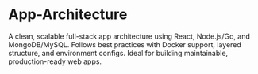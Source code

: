 # App-Architecture
A clean, scalable full-stack app architecture using React, Node.js/Go, and MongoDB/MySQL. Follows best practices with Docker support, layered structure, and environment configs. Ideal for building maintainable, production-ready web apps.
